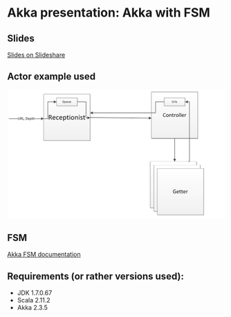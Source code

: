 # Akka presentation: Akka with FSM


## Slides
[Slides on Slideshare](http://www.slideshare.net/krivachy/the-dark-side-of-akka-redacted)

## Actor example used
![Actor Example](etc/img/ActorExample.png)

## FSM

[Akka FSM documentation](http://doc.akka.io/docs/akka/snapshot/scala/fsm.html)

## Requirements (or rather versions used):
* JDK 1.7.0.67
* Scala 2.11.2
* Akka 2.3.5

